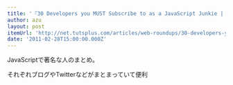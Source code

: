 ```yaml
---
title: '『30 Developers you MUST Subscribe to as a JavaScript Junkie | Nettuts+』'
author: azu
layout: post
itemUrl: 'http://net.tutsplus.com/articles/web-roundups/30-developers-you-must-subscribe-to-as-a-javascript-junkie/'
date: '2011-02-28T15:00:00.000Z'
---
```

JavaScriptで著名な人のまとめ。

それぞれブログやTwitterなどがまとまっていて便利
